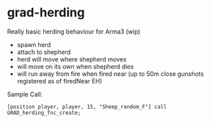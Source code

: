 # grad-herding

Really basic herding behaviour for Arma3 (wip)

* spawn herd
* attach to shepherd
* herd will move where shepherd moves
* will move on its own when shepherd dies
* will run away from fire when fired near (up to 50m close gunshots registered as of firedNear EH)

Sample Call:

`[position player, player, 15, "Sheep_random_F"] call GRAD_herding_fnc_create;`
